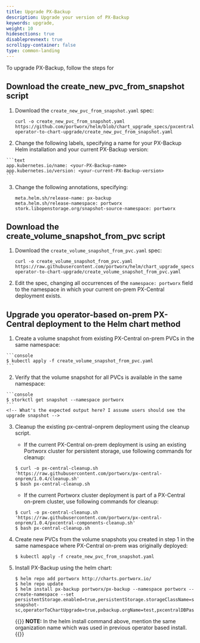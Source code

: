 ```yaml
---
title: Upgrade PX-Backup
description: Upgrade your version of PX-Backup
keywords: upgrade,
weight: 10
hidesections: true
disableprevnext: true
scrollspy-container: false
type: common-landing
---
```


To upgrade PX-Backup, follow the steps for 

## Download the create_new_pvc_from_snapshot script

1. Download the `create_new_pvc_from_snapshot.yaml` spec:

    ```text
    curl -o create_new_pvc_from_snapshot.yaml https://github.com/portworx/helm/blob/chart_upgrade_specs/pxcentral-operator-to-chart-upgrade/create_new_pvc_from_snapshot.yaml
    ```

2. Change the following labels, specifying a name for your PX-Backup Helm installation and your current <!-- desired? --> PX-Backup version:
<!-- What is the name here? is it helm specific? I assume it's not namespace -->

    ```text
    app.kubernetes.io/name: <your-PX-Backup-name>
    app.kubernetes.io/version: <your-current-PX-Backup-version>
    ```

3. Change the following annotations, specifying:

    <!-- * need a description for each of these -->

    ```text
    meta.helm.sh/release-name: px-backup
    meta.helm.sh/release-namespace: portworx 
    stork.libopenstorage.org/snapshot-source-namespace: portworx
    ```

## Download the create_volume_snapshot_from_pvc script

1. Download the `create_volume_snapshot_from_pvc.yaml` spec: 

    ```text
    curl -o create_volume_snapshot_from_pvc.yaml https://raw.githubusercontent.com/portworx/helm/chart_upgrade_specs/pxcentral-operator-to-chart-upgrade/create_volume_snapshot_from_pvc.yaml
    ```

2. Edit the spec, changing all occurrences of the `namespace: portworx` field to the namespace in which your current on-prem PX-Central deployment exists.

## Upgrade you operator-based on-prem PX-Central deployment to the Helm chart method

1. Create a volume snapshot from existing PX-Central on-prem PVCs in the same namespace:
<!-- I don't understand what this sentence is trying to say -->

    ```console
    $ kubectl apply -f create_volume_snapshot_from_pvc.yaml
    ```

2. Verify that the volume snapshot for all PVCs is available in the same namespace:
<!-- I don't understand what this sentence is trying to say -->

    ```console
    $ storkctl get snapshot --namespace portworx
    ```
    <!-- What's the expected output here? I assume users should see the upgrade snapshot -->

3. Cleanup the existing px-central-onprem deployment using the cleanup script.

    * If the current PX-Central on-prem deployment is using an existing Portworx cluster for persistent storage, use following commands for cleanup:

    ```console
    $ curl -o px-central-cleanup.sh 'https://raw.githubusercontent.com/portworx/px-central-onprem/1.0.4/cleanup.sh'
    $ bash px-central-cleanup.sh
    ```

    * If the current Portworx cluster deployment is part of a PX-Central on-prem cluster, use following commands for cleanup:

    ```console
    $ curl -o px-central-cleanup.sh 'https://raw.githubusercontent.com/portworx/px-central-onprem/1.0.4/pxcentral-components-cleanup.sh'
    $ bash px-central-cleanup.sh
    ```

4. Create new PVCs from the volume snapshots you created in step 1 in the same namespace where PX-Central on-prem was originally deployed:

    ```console
    $ kubectl apply -f create_new_pvc_from_snapshot.yaml
    ```

5. Install PX-Backup using the helm chart:

    ```console
    $ helm repo add portworx http://charts.portworx.io/
    $ helm repo update
    $ helm install px-backup portworx/px-backup --namespace portworx --create-namespace --set persistentStorage.enabled=true,persistentStorage.storageClassName=stork-snapshot-sc,operatorToChartUpgrade=true,pxbackup.orgName=test,pxcentralDBPassword=singapore
    ```
    
    {{<info>}}
    **NOTE:** In the helm install command above, mention the same organization name which was used in previous operator based install.
    {{</info>}}